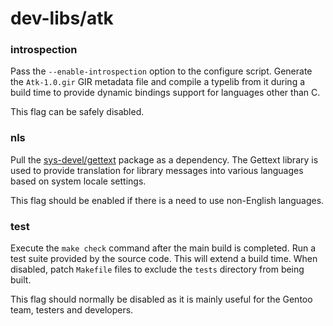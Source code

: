 # dev-libs/atk

### introspection
Pass the `--enable-introspection` option to the configure script. Generate the `Atk-1.0.gir` GIR metadata file and compile a typelib from it during a build time to provide dynamic bindings support for languages other than C.

This flag can be safely disabled.

### nls
Pull the [sys-devel/gettext](../sys-devel/gettext.md) package as a dependency. The Gettext library is used to provide translation for library messages into various languages based on system locale settings.

This flag should be enabled if there is a need to use non-English languages.

### test
Execute the `make check` command after the main build is completed. Run a test suite provided by the source code. This will extend a build time. When disabled, patch `Makefile` files to exclude the `tests` directory from being built.

This flag should normally be disabled as it is mainly useful for the Gentoo team, testers and developers.
